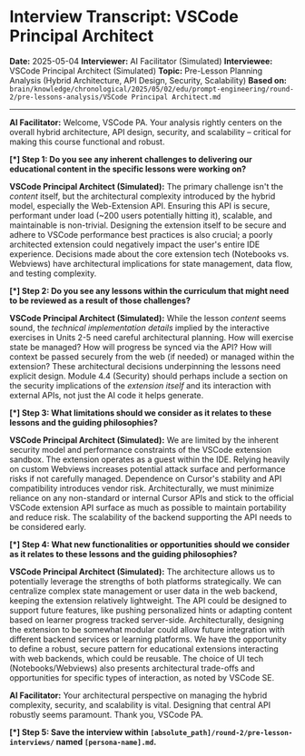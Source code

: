# Interview Transcript: VSCode Principal Architect

**Date:** 2025-05-04
**Interviewer:** AI Facilitator (Simulated)
**Interviewee:** VSCode Principal Architect (Simulated)
**Topic:** Pre-Lesson Planning Analysis (Hybrid Architecture, API Design, Security, Scalability)
**Based on:** `brain/knowledge/chronological/2025/05/02/edu/prompt-engineering/round-2/pre-lessons-analysis/VSCode Principal Architect.md`

---

**AI Facilitator:** Welcome, VSCode PA. Your analysis rightly centers on the overall hybrid architecture, API design, security, and scalability – critical for making this course functional and robust.

**[*] Step 1: Do you see any inherent challenges to delivering our educational content in the specific lessons were working on?**

**VSCode Principal Architect (Simulated):** The primary challenge isn't the *content* itself, but the architectural complexity introduced by the hybrid model, especially the Web-Extension API. Ensuring this API is secure, performant under load (~200 users potentially hitting it), scalable, and maintainable is non-trivial. Designing the extension itself to be secure and adhere to VSCode performance best practices is also crucial; a poorly architected extension could negatively impact the user's entire IDE experience. Decisions made about the core extension tech (Notebooks vs. Webviews) have architectural implications for state management, data flow, and testing complexity.

**[*] Step 2: Do you see any lessons within the curriculum that might need to be reviewed as a result of those challenges?**

**VSCode Principal Architect (Simulated):** While the lesson *content* seems sound, the *technical implementation details* implied by the interactive exercises in Units 2-5 need careful architectural planning. How will exercise state be managed? How will progress be synced via the API? How will context be passed securely from the web (if needed) or managed within the extension? These architectural decisions underpinning the lessons need explicit design. Module 4.4 (Security) should perhaps include a section on the security implications of the *extension itself* and its interaction with external APIs, not just the AI code it helps generate.

**[*] Step 3: What limitations should we consider as it relates to these lessons and the guiding philosophies?**

**VSCode Principal Architect (Simulated):** We are limited by the inherent security model and performance constraints of the VSCode extension sandbox. The extension operates as a guest within the IDE. Relying heavily on custom Webviews increases potential attack surface and performance risks if not carefully managed. Dependence on Cursor's stability and API compatibility introduces vendor risk. Architecturally, we must minimize reliance on any non-standard or internal Cursor APIs and stick to the official VSCode extension API surface as much as possible to maintain portability and reduce risk. The scalability of the backend supporting the API needs to be considered early.

**[*] Step 4: What new functionalities or opportunities should we consider as it relates to these lessons and the guiding philosophies?**

**VSCode Principal Architect (Simulated):** The architecture allows us to potentially leverage the strengths of both platforms strategically. We can centralize complex state management or user data in the web backend, keeping the extension relatively lightweight. The API could be designed to support future features, like pushing personalized hints or adapting content based on learner progress tracked server-side. Architecturally, designing the extension to be somewhat modular could allow future integration with different backend services or learning platforms. We have the opportunity to define a robust, secure pattern for educational extensions interacting with web backends, which could be reusable. The choice of UI tech (Notebooks/Webviews) also presents architectural trade-offs and opportunities for specific types of interaction, as noted by VSCode SE.

**AI Facilitator:** Your architectural perspective on managing the hybrid complexity, security, and scalability is vital. Designing that central API robustly seems paramount. Thank you, VSCode PA.

**[*] Step 5: Save the interview within `[absolute_path]/round-2/pre-lesson-interviews/` named `[persona-name].md`.** 